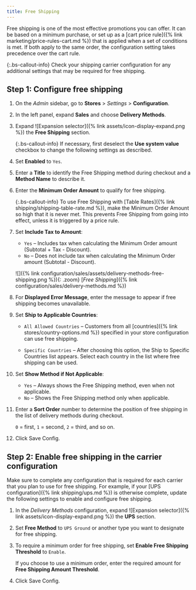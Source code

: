 ```yaml
---
title: Free Shipping
---
```


Free shipping is one of the most effective promotions you can offer. It can be based on a minimum purchase, or set up as a [cart price rule]({% link marketing/price-rules-cart.md %}) that is applied when a set of conditions is met. If both apply to the same order, the configuration setting takes precedence over the cart rule.

{:.bs-callout-info}
Check your shipping carrier configuration for any additional settings that may be required for free shipping.

## Step 1: Configure free shipping

1. On the _Admin_ sidebar, go to **Stores** > _Settings_ > **Configuration**.

1. In the left panel, expand **Sales** and choose **Delivery Methods**.

1. Expand ![Expansion selector]({% link assets/icon-display-expand.png %}) the **Free Shipping** section.

   {:.bs-callout-info}
   If necessary, first deselect the **Use system value** checkbox to change the following settings as described.

1. Set **Enabled** to `Yes`.

1. Enter a **Title** to identify the Free Shipping method during checkout and a **Method Name** to describe it.

1. Enter the **Minimum Order Amount** to qualify for free shipping.

   {:.bs-callout-info}
   To use Free Shipping with [Table Rates]({% link shipping/shipping-table-rate.md %}), make the Minimum Order Amount so high that it is never met. This prevents Free Shipping from going into effect, unless it is triggered by a price rule.

1. Set **Include Tax to Amount**:

   * `Yes` – Includes tax when calculating the Minimum Order amount (Subtotal + Tax - Discount).
   * `No` – Does not include tax when calculating the Minimum Order amount (Subtotal - Discount).

   ![]({% link configuration/sales/assets/delivery-methods-free-shipping.png %}){: .zoom}
   [_Free Shipping_]({% link configuration/sales/delivery-methods.md %})

1. For **Displayed Error Message**, enter the message to appear if free shipping becomes unavailable.

1. Set **Ship to Applicable Countries**:

   * `All Allowed Countries` – Customers from all [countries]({% link stores/country-options.md %}) specified in your store configuration can use free shipping.

   * `Specific Countries` – After choosing this option, the Ship to Specific Countries list appears. Select each country in the list where free shipping can be used.

1. Set **Show Method if Not Applicable**:

   * `Yes` – Always shows the Free Shipping method, even when not applicable.
   * `No` – Shows the Free Shipping method only when applicable.

1. Enter a **Sort Order** number to determine the position of free shipping in the list of delivery methods during checkout.

   `0` = first, `1` = second, `2` = third, and so on.

1. Click <span class="btn">Save Config</span>.

## Step 2: Enable free shipping in the carrier configuration

Make sure to complete any configuration that is required for each carrier that you plan to use for free shipping. For example, if your [UPS configuration]({% link shipping/ups.md %}) is otherwise complete, update the following settings to enable and configure free shipping.

1. In the _Delivery Methods_ configuration, expand ![Expansion selector]({% link assets/icon-display-expand.png %}) the **UPS** section.

1. Set **Free Method** to `UPS Ground` or another type you want to designate for free shipping.

1. To require a minimum order for free shipping, set **Enable Free Shipping Threshold** to `Enable`.

   If you choose to use a minimum order, enter the required amount for **Free Shipping Amount Threshold**.

1. Click <span class="btn">Save Config</span>.
